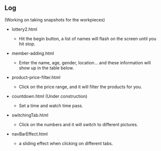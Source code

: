 ## Log
(Working on taking snapshots for the workpieces)

- lottery2.html
  - Hit the begin button, a list of names will flash on the screen until you hit stop.

- member-adding.html
  - Enter the name, age, gender, location... and these information will show up in the table below.

- product-price-filter.html
  - Click on the price range, and it will filter the products for you.

- countdown.html (Under construction)
  - Set a time and watch time pass.

- switchingTab.html
  - Click on the numbers and it will switch to different pictures.
 
- navBarEffect.html
  - a sliding effect when clicking on different tabs.
  
